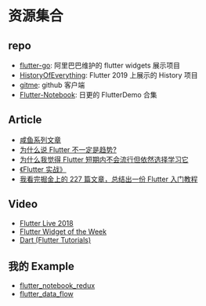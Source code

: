 # 资源集合

## repo

* [flutter-go](https://github.com/alibaba/flutter-go): 阿里巴巴维护的 flutter widgets 展示项目
* [HistoryOfEverything](https://github.com/2d-inc/HistoryOfEverything): Flutter 2019 上展示的 History 项目
* [gitme](https://github.com/flutterchina/gitme): github 客户端
* [Flutter-Notebook](https://github.com/OpenFlutter/Flutter-Notebook): 日更的 FlutterDemo 合集

## Article

* [咸鱼系列文章](https://www.yuque.com/xytech/flutter)
* [为什么说 Flutter 不一定是趋势?](https://mp.weixin.qq.com/s?__biz=MzIyMjQ0MTU0NA==&mid=2247487302&idx=1&sn=f6a3c53a752430f5b95f8eb49488d9bc&chksm=e82c3661df5bbf77f815c50adcaf1b496de192c9eae33c557b45e2f50cecd9baf22af88fdf55&scene=0&xtrack=1&ascene=56&devicetype=iOS12.1&version=1607042f&net)
* [为什么我觉得 Flutter 短期内不会流行但依然选择学习它](https://limboy.me/essay/2019/01/07/is-flutter-the-future.html)
* [《Flutter 实战》](https://book.flutterchina.club/)
* [我看完掘金上的 227 篇文章，总结出一份 Flutter 入门教程](https://juejin.im/post/5b3c8a4be51d4519935860d5)

## Video

* [Flutter Live 2018](https://www.bilibili.com/video/av38438700)
* [Flutter Widget of the Week](https://www.youtube.com/watch?v=lkF0TQJO0bA&list=PLOU2XLYxmsIL0pH0zWe_ZOHgGhZ7UasUE)
* [Dart (Flutter Tutorials)](https://www.youtube.com/watch?v=WwhyaqNtNQY&list=PLJbE2Yu2zumDqr_-hqpAN0nIr6m14TAsd)

## 我的 Example

* [flutter_notebook_redux](https://github.com/riskers/flutter_notebook_redux)
* [flutter_data_flow](https://github.com/riskers/flutter_data_flow)

